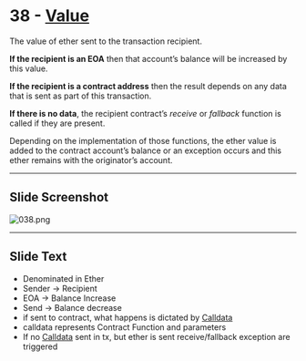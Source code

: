 # 38 - [Value](Value.md)

The value of ether sent to the transaction recipient. 

**If the recipient is an EOA** then that account’s balance will be increased by this value. 

**If the recipient is a contract address** then the result depends on any data that is sent as part of this transaction. 

**If there is no data**, the recipient contract’s _receive_ or _fallback_ function is called if they are present. 

Depending on the implementation of those functions, the ether value is added to the contract account’s balance or an exception occurs and this ether remains with the originator’s account.

___
## Slide Screenshot
![038.png](../images/ethereum101/038.png)
___
## Slide Text
- Denominated in Ether
- Sender -> Recipient
- EOA -> Balance Increase
- Send -> Balance decrease
- if sent to contract, what happens is dictated by [Calldata](Calldata.md)
- calldata represents Contract Function and parameters
- If no [Calldata](Calldata.md) sent in tx, but ether is sent receive/fallback exception are triggered
